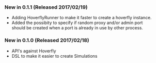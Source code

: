 ### New in 0.1.1 (Released 2017/02/19)
* Adding HoverflyRunner to make it faster to create a hoverfly instance.
* Added the possibity to specify if random proxy and/or admin port should be created when a port is already in use by other process.

### New in 0.1.0 (Released 2017/02/18)
* API's against Hoverfly
* DSL to make it easier to create Simulations